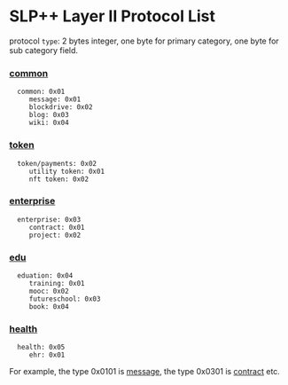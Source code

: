 # SLP++ Layer II Protocol List

 protocol `type`: 2 bytes integer, one byte for primary category, one byte for sub category field. 

### [common](./common)
```
  common: 0x01
     message: 0x01
     blockdrive: 0x02
     blog: 0x03
     wiki: 0x04
```

### [token](./token)
```
  token/payments: 0x02
     utility token: 0x01
     nft token: 0x02 	   
```

### [enterprise](./enterprise)
```
  enterprise: 0x03
     contract: 0x01
     project: 0x02
```

### [edu](./education)
```
  eduation: 0x04
     training: 0x01 
     mooc: 0x02    
     futureschool: 0x03
     book: 0x04
```
### [health](./health)
```
  health: 0x05
     ehr: 0x01
```  
For example, the type 0x0101 is [message](./common/slppp-message.md), the type 0x0301 is [contract](./enterprise/slppp-contract.md) etc.  